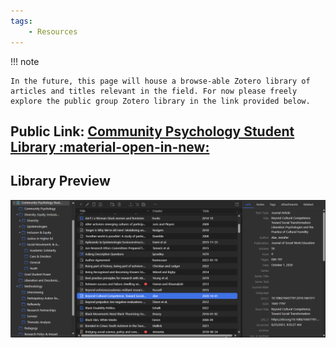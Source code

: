 ```yaml
---
tags:
    - Resources
---
```


!!! note

    In the future, this page will house a browse-able Zotero library of articles and titles relevant in the field. For now please freely explore the public group Zotero library in the link provided below.

## Public Link: [**Community Psychology Student Library** :material-open-in-new:](https://www.zotero.org/groups/5710153/community_psychology_students)

## Library Preview

![Community Psychology Zotero Library](../images/Community-psych-zotero.png)